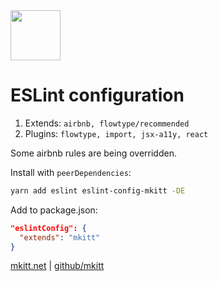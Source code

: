 <img src="https://mkitt.net/apple-touch-icon.png" width="80px" height="80px" />

# ESLint configuration

1. Extends: `airbnb, flowtype/recommended`
2. Plugins: `flowtype, import, jsx-a11y, react`

Some airbnb rules are being overridden.

Install with `peerDependencies`:

```sh
yarn add eslint eslint-config-mkitt -DE
```

Add to package.json:

```json
"eslintConfig": {
  "extends": "mkitt"
}
```

[mkitt.net][mkitt.net] | [github/mkitt][github]

[github]: https://github.com/mkitt "@mkitt"
[mkitt.net]: https://mkitt.net "🏔"
